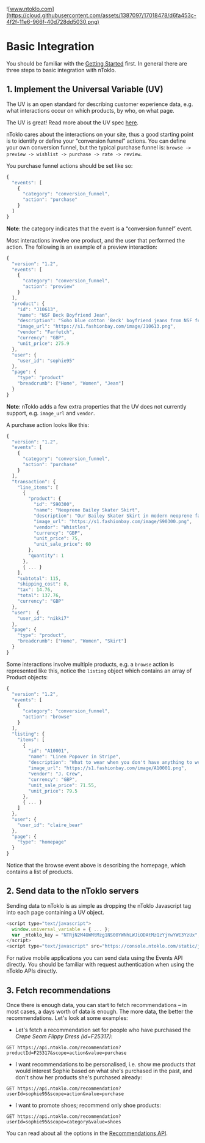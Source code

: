 ![www.ntoklo.com](https://cloud.githubusercontent.com/assets/1387097/17018478/d6fa453c-4f2f-11e6-966f-40d728dd5030.png)

# Basic Integration

You should be familiar with the [Getting Started](https://github.com/nToklo/docs/blob/master/doc/api/getting_started.md) first. In general there are three steps to basic integration with nToklo.

## 1. Implement the Universal Variable (UV)
The UV is an open standard for describing customer experience data, e.g. what interactions occur on which products, by who, on what page.

The UV is great! Read more about the UV spec [here](http://docs.qubitproducts.com/uv/specification/).

nToklo cares about the interactions on your site, thus a good starting point is to identify or define your “conversion funnel” actions. You can define your own conversion funnel, but the typical purchase funnel is: `browse -> preview -> wishlist -> purchase -> rate -> review`.

You purchase funnel actions should be set like so:

```javascript
{
  "events": [
    {
      "category": "conversion_funnel",
      "action": "purchase"
    }
  ]
}
```
**Note**: the category indicates that the event is a “conversion funnel” event.

Most interactions involve one product, and the user that performed the action. The following is an example of a preview interaction:

```javascript
{
  "version": "1.2",
  "events": [
    {
      "category": "conversion_funnel",
      "action": "preview"
    }
  ],
  "product": {
    "id": "J10613",
    "name": "NSF Beck Boyfriend Jean",
    "description": "Soho blue cotton 'Beck' boyfriend jeans from NSF featuring belt loops and five pocket design.",
    "image_url": "https://s1.fashionbay.com/image/J10613.png",
    "vendor": "Farfetch",
    "currency": "GBP",
    "unit_price": 275.9
  },
  "user": {
    "user_id": "sophie95"
  },
  "page": {
    "type": "product"
    "breadcrumb": ["Home", "Women", "Jean"]
  }
}
```

**Note**: nToklo adds a few extra properties that the UV does not currently support, e.g. `image_url` and `vendor`.

A purchase action looks like this:

```javascript
{
  "version": "1.2",
  "events": [
    {
      "category": "conversion_funnel",
      "action": "purchase"
    }
  ],
  "transaction": {
    "line_items": [
      {
        "product": {
          "id": "S90300",
          "name": "Neoprene Bailey Skater Skirt",
          "description": "Our Bailey Skater Skirt in modern neoprene fabric is the perfect wardrobe updater.",
          "image_url": "https://s1.fashionbay.com/image/S90300.png",
          "vendor": "Whistles",
          "currency": "GBP",
          "unit_price": 75,
          "unit_sale_price": 60
        },
        "quantity": 1
      },
      { ... }
    ],
    "subtotal": 115,
    "shipping_cost": 8,
    "tax": 14.76,
    "total": 137.76,
    "currency": "GBP"
  },
  "user":  {
    "user_id": "nikki7"
  },
  "page": {
    "type": "product",
    "breadcrumb": ["Home", "Women", "Skirt"]
  }
}
```

Some interactions involve multiple products, e.g. a `browse` action is represented like this, notice the `listing` object which contains an array of Product objects:

```javascript
{
  "version": "1.2",
  "events": [
    {
      "category": "conversion_funnel",
      "action": "browse"
    }
  ],
  "listing": {
    "items": [
      {
        "id": "A10001",
        "name": "Linen Popover in Stripe",
        "description": "What to wear when you don't have anything to wear. Linen. Long roll-up sleeves. Chest pocket.",
        "image_url": "https://s1.fashionbay.com/image/A10001.png",
        "vendor": "J. Crew",
        "currency": "GBP",
        "unit_sale_price": 71.55,
        "unit_price": 79.5
      },
      { ... }
    ]
  },
  "user": {
    "user_id": "claire_bear"
  },
  "page": {
    "type": "homepage"
  }
}
```

Notice that the browse event above is describing the homepage, which contains a list of products.

## 2. Send data to the nToklo servers
Sending data to nToklo is as simple as dropping the nToklo Javascript tag into each page containing a UV object.

```javascript
<script type="text/javascript">
  window.universal_variable = { ... };
  var _ntoklo_key = "NTRjN2M4OWMtMzg1NS00YWNhLWJiODAtMzQzYjYwYWE3YzUx";
</script>
<script type="text/javascript" src="https://console.ntoklo.com/static/js/ntoklo.js"></script>
```

For native mobile applications you can send data using the Events API directly. You should be familiar with request authentication when using the nToklo APIs directly.

## 3. Fetch recommendations
Once there is enough data, you can start to fetch recommendations – in most cases, a days worth of data is enough. The more data, the better the recommendations. Let's look at some examples:

- Let's fetch a recommendation set for people who have purchased the *Crepe Seam Flippy Dress (id=F25317)*:

`GET https://api.ntoklo.com/recommendation?productId=F25317&scope=action&value=purchase`

- I want recommendations to be personalised, i.e. show me products that would interest Sophie based on what she's purchased in the past, and don't show her products she's purchased already:

`GET https://api.ntoklo.com/recommendation?userId=sophie95&scope=action&value=purchase`

- I want to promote shoes; recommend only shoe products:

`GET https://api.ntoklo.com/recommendation?userId=sophie95&scope=category&value=shoes`

You can read about all the options in the [Recommendations API](recommendations.md).
